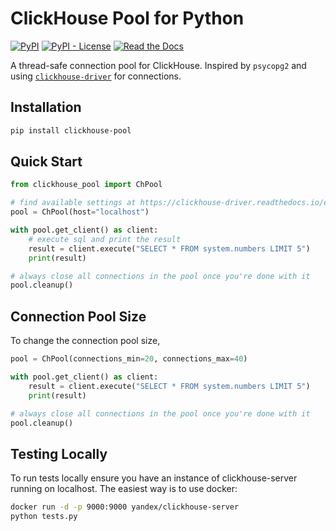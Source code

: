 # ClickHouse Pool for Python

[![PyPI](https://img.shields.io/pypi/v/clickhouse-pool?style=for-the-badge)](https://pypi.org/project/clickhouse-pool/)
[![PyPI - License](https://img.shields.io/pypi/l/clickhouse-pool?style=for-the-badge)](https://pypi.org/project/clickhouse-pool/)
[![Read the Docs](https://img.shields.io/readthedocs/clickhouse-pool?style=for-the-badge)](https://clickhouse-pool.readthedocs.io/en/latest/)

A thread-safe connection pool for ClickHouse. Inspired by `psycopg2` and using
[`clickhouse-driver`](https://github.com/mymarilyn/clickhouse-driver) for
connections.

## Installation

```sh
pip install clickhouse-pool
```

## Quick Start

```python
from clickhouse_pool import ChPool

# find available settings at https://clickhouse-driver.readthedocs.io/en/latest/api.html#clickhouse_driver.Client
pool = ChPool(host="localhost")

with pool.get_client() as client:
    # execute sql and print the result
    result = client.execute("SELECT * FROM system.numbers LIMIT 5")
    print(result)

# always close all connections in the pool once you're done with it
pool.cleanup()
```

## Connection Pool Size

To change the connection pool size,

```python
pool = ChPool(connections_min=20, connections_max=40)

with pool.get_client() as client:
    result = client.execute("SELECT * FROM system.numbers LIMIT 5")
    print(result)

# always close all connections in the pool once you're done with it
pool.cleanup()
```

## Testing Locally

To run tests locally ensure you have an instance of clickhouse-server running on
localhost. The easiest way is to use docker:

```sh
docker run -d -p 9000:9000 yandex/clickhouse-server
python tests.py
```
